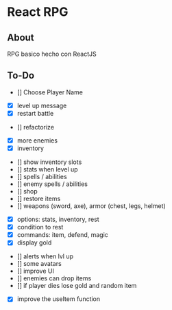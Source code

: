# React RPG

## About

RPG basico hecho con ReactJS


## To-Do

- [] Choose Player Name
- [x] level up message
- [x] restart battle
- [] refactorize
- [x] more enemies
- [x] inventory
- [] show inventory slots
- [] stats when level up
- [] spells / abilities
- [] enemy spells / abilities
- [] shop
- [] restore items
- [] weapons (sword, axe), armor (chest, legs, helmet)
- [x] options: stats, inventory, rest
- [x] condition to rest
- [x] commands: item, defend, magic
- [x] display gold
- [] alerts when lvl up
- [] some avatars 
- [] improve UI
- [] enemies can drop items
- [] if player dies lose gold and random item
- [x] improve the useItem function